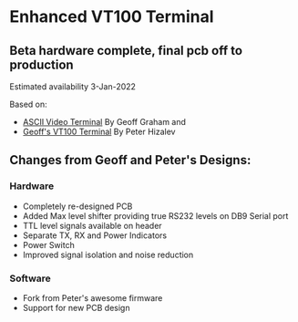 # Enhanced VT100 Terminal

## Beta hardware complete, final pcb off to production
Estimated availability 3-Jan-2022

Based on:
* [ASCII Video Terminal](https://geoffg.net/terminal.html) By Geoff Graham
and
* [Geoff's VT100 Terminal](https://github.com/petrohi/terminal) By Peter Hizalev


## Changes from Geoff and Peter's Designs:

### Hardware
* Completely re-designed PCB
* Added Max level shifter providing true RS232 levels on DB9 Serial port
* TTL level signals available on header
* Separate TX, RX and Power Indicators
* Power Switch
* Improved signal isolation and noise reduction

### Software
* Fork from Peter's awesome firmware
* Support for new PCB design

